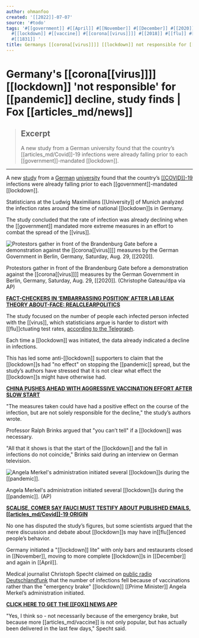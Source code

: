 ```yaml
---
author: ohmanfoo
created: '[[2022]]-07-07'
source: '#todo'
tags: '#[[government]] #[[April]] #[[November]] #[[December]] #[[2020]] #[[University]] #[[pandemic]] #[[Prime Minister]]
  #[[lockdown]] #[[vaccine]] #[[corona[[virus]]]] #[[2018]] #[[flu]] #[[News]] #[[COVID]] #[[virus]] #[[research]] #[[FOX]] #[[1754]]
  #[[1831]] '
title: Germanys [[corona[[virus]]]] [[lockdown]] not responsible for [[pandemic]] decline, study finds.md
---
```


# Germany's [[corona[[virus]]]] [[lockdown]] 'not responsible' for [[pandemic]] decline, study finds | Fox [[articles_md/news]]

> ## Excerpt
> A new study from a German university found that the country’s [[articles_md/Covid]]-19 infections were already falling prior to each [[government]]-mandated [[lockdown]].

---
A new [study](https://www.foxnews.com/category/health/medical-[[research]]) from a [German](https://www.foxnews.com/category/world/world-regions/germany) [university](https://www.foxnews.com/category/us/education) found that the country’s [[[COVID]]-19](https://www.foxnews.com/category/health/infectious-disease/[[corona[[virus]]]]) infections were already falling prior to each [[government]]-mandated [[lockdown]]. 

Statisticians at the Ludwig Maximilians [[University]] of Munich analyzed the infection rates around the time of national [[lockdown]]s in Germany. 

The study concluded that the rate of infection was already declining when the [[government]] mandated more extreme measures in an effort to combat the spread of the [[virus]]. 

![Protestors gather in front of the Brandenburg Gate before a demonstration against the [[corona[[virus]]]] measures by the German Government in Berlin, Germany, Saturday, Aug. 29, [[2020]].](https://a57.foxnews.com/static.foxnews.com/foxnews.com/content/uploads/[[2020]]/08/640/320/1000-6.jpeg?ve=1&tl=1)

Protestors gather in front of the Brandenburg Gate before a demonstration against the [[corona[[virus]]]] measures by the German Government in Berlin, Germany, Saturday, Aug. 29, [[2020]]. (Christophe Gateau/dpa via AP)

[**FACT-CHECKERS IN ‘EMBARRASSING POSITION’ AFTER LAB LEAK THEORY ABOUT-FACE: REALCLEARPOLITICS**](https://www.foxnews.com/media/realclearpolitics-fact-checkers-practice-caution-lab-leak-about-face)

The study focused on the number of people each infected person infected with the [[virus]], which statisticians argue is harder to distort with [[flu]]ctuating test rates, [according to the Telegraph](https://www.telegraph.co.uk/news/2021/06/03/german-study-finds-[[lockdown]]-had-little-effect-[[virus]]-infections/). 

Each time a [[lockdown]] was initiated, the data already indicated a decline in infections. 

This has led some anti-[[lockdown]] supporters to claim that the [[lockdown]]s had "no effect" on stopping the [[pandemic]] spread, but the study’s authors have stressed that it is not clear what effect the [[lockdown]]s might have otherwise had. 

[**CHINA PUSHES AHEAD WITH AGGRESSIVE VACCINATION EFFORT AFTER SLOW START**](https://www.foxnews.com/world/china-vaccination-effort-slow-start)

"The measures taken could have had a positive effect on the course of the infection, but are not solely responsible for the decline," the study’s authors wrote.

Professor Ralph Brinks argued that "you can’t tell" if a [[lockdown]] was necessary. 

"All that it shows is that the start of the [[lockdown]] and the fall in infections do not coincide," Brinks said during an interview on German television. 

![Angela Merkel's administration initiated several [[lockdown]]s during the [[pandemic]].](https://a57.foxnews.com/static.foxnews.com/foxnews.com/content/uploads/[[2018]]/11/640/320/AP183[[1754]]5305543.jpg?ve=1&tl=1)

Angela Merkel's administration initiated several [[lockdown]]s during the [[pandemic]]. (AP)

[**SCALISE, COMER SAY FAUCI MUST TESTIFY ABOUT PUBLISHED EMAILS, [[articles_md/Covid]]-19 ORIGIN**](https://www.foxnews.com/politics/scalise-comer-fauci-testify-house-[[corona[[virus]]]]-oversight-committees)

No one has disputed the study’s figures, but some scientists argued that the mere discussion and debate about [[lockdown]]s may have in[[flu]]enced people’s behavior. 

Germany initiated a "[[lockdown]] lite" with only bars and restaurants closed in [[November]], moving to more complete [[lockdown]]s in [[December]] and again in [[April]]. 

Medical journalist Christoph Specht claimed on [public radio Deutschlandfunk](https://www.deutschlandfunk.de/medizinjournalist-zu-corona-massnahmen-wir-verwenden-den.694.de.html?dram:article_id=496228) that the number of infections fell because of vaccinations rather than the "emergency brake" [[lockdown]] [[Prime Minister]] Angela Merkel’s administration initiated. 

[**CLICK HERE TO GET THE [[FOX]] NEWS APP**](https://www.foxnews.com/apps-products?pid=AppArticleLink)

"Yes, I think so - not necessarily because of the emergency brake, but because more [[articles_md/vaccine]] is not only popular, but has actually been delivered in the last few days," Specht said.